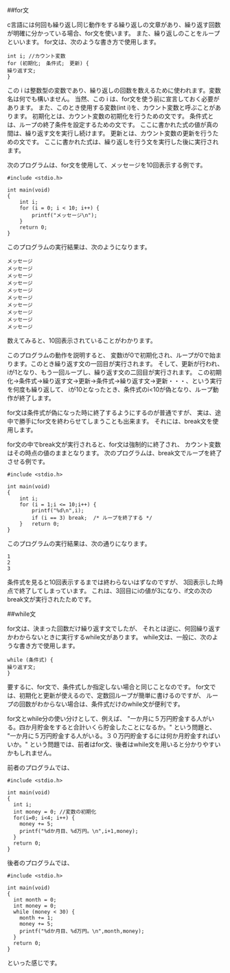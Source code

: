 ##for文

 c言語には何回も繰り返し同じ動作をする繰り返しの文章があり、繰り返す回数が明確に分かっている場合、for文を使います。
 また、繰り返しのことをループといいます。
 for文は、次のような書き方で使用します。

```
int i; //カウント変数
for (初期化;　条件式;　更新) {
繰り返す文;
}
```
この i は整数型の変数であり、繰り返しの回数を数えるために使われます。変数名は何でも構いません。
当然、この i は、for文を使う前に宣言しておく必要があります。
また、このとき使用する変数(int i)を、カウント変数と呼ぶことがあります。
初期化とは、カウント変数の初期化を行うための文です。
条件式とは、ループの終了条件を設定するための文です。
ここに書かれた式の値が真の間は、繰り返す文を実行し続けます。
更新とは、カウント変数の更新を行うための文です。
ここに書かれた式は、繰り返しを行う文を実行した後に実行されます。
 
 次のプログラムは、for文を使用して、メッセージを10回表示する例です。
```
#include <stdio.h>

int main(void)
{
	int i;
	for (i = 0; i < 10; i++) { 
		printf("メッセージ\n");
	}
	return 0;
}
```
このプログラムの実行結果は、次のようになります。
```
メッセージ
メッセージ
メッセージ
メッセージ
メッセージ
メッセージ
メッセージ
メッセージ
メッセージ
メッセージ
```
数えてみると、10回表示されていることがわかります。

このプログラムの動作を説明すると、
変数iが0で初期化され、ループが0で始まります。このとき繰り返す文の一回目が実行されます。
そして、更新が行われ、iが1となり、もう一回ループし、繰り返す文の二回目が実行されます。
この初期化→条件式→繰り返す文→更新→条件式→繰り返す文→更新・・・、という実行を何度も繰り返して、
iが10となったとき、条件式のi<10が偽となり、ループ動作が終了します。

for文は条件式が偽になった時に終了するようにするのが普通ですが、
実は、途中で勝手にfor文を終わらせてしまうことも出来ます。
それには、break文を使用します。

for文の中でbreak文が実行されると、for文は強制的に終了され、
カウント変数はその時点の値のままとなります。
次のプログラムは、break文でループを終了させる例です。
```
#include <stdio.h>

int main(void)
{
	int i;
	for (i = 1;i <= 10;i++) {
		printf("%d\n",i);
		if (i == 3) break;	/* ループを終了する */
	}	return 0;
}
```
このプログラムの実行結果は、次の通りになります。
```
1
2
3
```
条件式を見ると10回表示するまでは終わらないはずなのですが、
3回表示した時点で終了してしまっています。
これは、3回目にiの値が3になり、if文の次のbreak文が実行されたためです。

##while文

for文は、決まった回数だけ繰り返す文でしたが、
それとは逆に、何回繰り返すかわからないときに実行するwhile文があります。
while文は、一般に、次のような書き方で使用します。
```
while (条件式) {
繰り返す文;
}
```
要するに、for文で、条件式しか指定しない場合と同じことなのです。
for文では、初期化と更新が使えるので、定数回ループが簡単に書けるのですが、
ループの回数がわからない場合は、条件式だけのwhile文が便利です。

for文とwhile分の使い分けとして、例えば、
"一か月に５万円貯金する人がいる。四か月貯金をすると合計いくら貯金したことになるか。"
という問題と、
"一か月に５万円貯金する人がいる。３０万円貯金するには何か月貯金すればいいか。"
という問題では、前者はfor文、後者はwhile文を用いると分かりやすいかもしれません。

前者のプログラムでは、
```
#include <stdio.h>

int main(void)
{
  int i;
  int money = 0; //変数の初期化
  for(i=0; i<4; i++) {
    money += 5;
    printf("%dか月目、%d万円。\n",i+1,money);
  }
  return 0;
}
```

後者のプログラムでは、
```
#include <stdio.h>

int main(void)
{
  int month = 0;
  int money = 0;
  while (money < 30) {
    month += 1;
    money += 5;
    printf("%dか月目、%d万円。\n",month,money);
  }
  return 0;
}
```
といった感じです。
